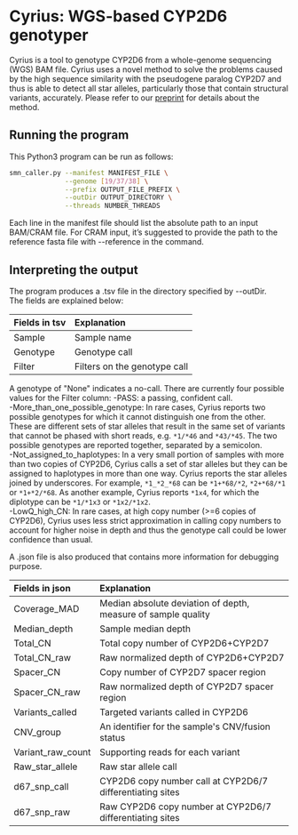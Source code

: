 # Cyrius: WGS-based CYP2D6 genotyper
Cyrius is a tool to genotype CYP2D6 from a whole-genome sequencing (WGS) BAM file. Cyrius uses a novel method to solve the problems caused by the high sequence similarity with the pseudogene paralog CYP2D7 and thus is able to detect all star alleles, particularly those that contain structural variants, accurately. Please refer to our [preprint](https://www.biorxiv.org/content/10.1101/2020.05.05.077966v1) for details about the method.   

## Running the program

This Python3 program can be run as follows:
```bash
smn_caller.py --manifest MANIFEST_FILE \
              --genome [19/37/38] \
              --prefix OUTPUT_FILE_PREFIX \
              --outDir OUTPUT_DIRECTORY \
              --threads NUMBER_THREADS
```
Each line in the manifest file should list the absolute path to an input BAM/CRAM file.
For CRAM input, it’s suggested to provide the path to the reference fasta file with --reference in the command. 

## Interpreting the output  

The program produces a .tsv file in the directory specified by --outDir.  
The fields are explained below:  

| Fields in tsv     | Explanation                                                    |
|:------------------|:---------------------------------------------------------------|
| Sample            | Sample name                                                    |
| Genotype          | Genotype call                                                  |   
| Filter            | Filters on the genotype call                                   |
A genotype of "None" indicates a no-call.
There are currently four possible values for the Filter column:
-PASS: a passing, confident call.  
-More_than_one_possible_genotype: In rare cases, Cyrius reports two possible genotypes for which it cannot distinguish one from the other. These are different sets of star alleles that result in the same set of variants that cannot be phased with short reads, e.g. `*1/*46` and `*43/*45`. The two possible genotypes are reported together, separated by a semicolon.   
-Not_assigned_to_haplotypes: In a very small portion of samples with more than two copies of CYP2D6, Cyrius calls a set of star alleles but they can be assigned to haplotypes in more than one way. Cyrius reports the star alleles joined by underscores. For example, `*1_*2_*68` can be `*1+*68/*2`, `*2+*68/*1` or `*1+*2/*68`. As another example, Cyrius reports `*1x4`, for which the diplotype can be `*1/*1x3` or `*1x2/*1x2`.  
-LowQ_high_CN: In rare cases, at high copy number (>=6 copies of CYP2D6), Cyrius uses less strict approximation in calling copy numbers to account for higher noise in depth and thus the genotype call could be lower confidence than usual.     
  
A .json file is also produced that contains more information for debugging purpose.  
  
| Fields in json    | Explanation                                                    |
|:------------------|:---------------------------------------------------------------|
| Coverage_MAD      | Median absolute deviation of depth, measure of sample quality  |
| Median_depth      | Sample median depth                                            |
| Total_CN          | Total copy number of CYP2D6+CYP2D7                             |
| Total_CN_raw      | Raw normalized depth of CYP2D6+CYP2D7                          |
| Spacer_CN         | Copy number of CYP2D7 spacer region                            |
| Spacer_CN_raw     | Raw normalized depth of CYP2D7 spacer region                   |
| Variants_called   | Targeted variants called in CYP2D6                             |
| CNV_group         | An identifier for the sample's CNV/fusion status               |
| Variant_raw_count | Supporting reads for each variant                              |
| Raw_star_allele   | Raw star allele call                                           |
| d67_snp_call      | CYP2D6 copy number call at CYP2D6/7 differentiating sites      |
| d67_snp_raw       | Raw CYP2D6 copy number at CYP2D6/7 differentiating sites       |
